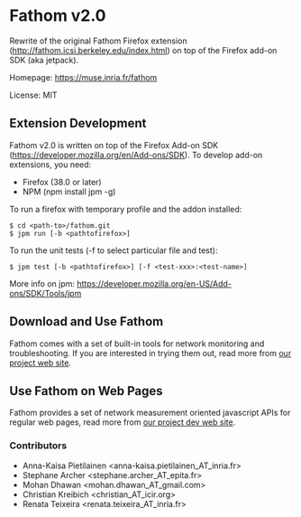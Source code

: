 # Fathom v2.0

Rewrite of the original Fathom Firefox extension (http://fathom.icsi.berkeley.edu/index.html) on top of the Firefox add-on SDK (aka jetpack).

Homepage: https://muse.inria.fr/fathom

License: MIT

## Extension Development

Fathom v2.0 is written on top of the Firefox Add-on SDK (https://developer.mozilla.org/en/Add-ons/SDK). To develop add-on extensions, you need:

- Firefox (38.0 or later)
- NPM (npm install jpm -g)

To run a firefox with temporary profile and the addon installed:

```
$ cd <path-to>/fathom.git
$ jpm run [-b <pathtofirefox>]
```

To run the unit tests (-f to select particular file and test):

```
$ jpm test [-b <pathtofirefox>] [-f <test-xxx>:<test-name>]
```

More info on jpm: https://developer.mozilla.org/en-US/Add-ons/SDK/Tools/jpm

## Download and Use Fathom

Fathom comes with a set of built-in tools for network monitoring and troubleshooting. If you are interested in trying them out, read more from [our project web site](https://muse.inria.fr/fathom).

## Use Fathom on Web Pages

Fathom provides a set of network measurement oriented javascript APIs for regular web pages, read more from [our project dev web site](https://muse.inria.fr/fathom/dev).

### Contributors

- Anna-Kaisa Pietilainen <anna-kaisa.pietilainen_AT_inria.fr>
- Stephane Archer <stephane.archer_AT_epita.fr>
- Mohan Dhawan <mohan.dhawan_AT_gmail.com>
- Christian Kreibich <christian_AT_icir.org>
- Renata Teixeira <renata.teixeira_AT_inria.fr>
